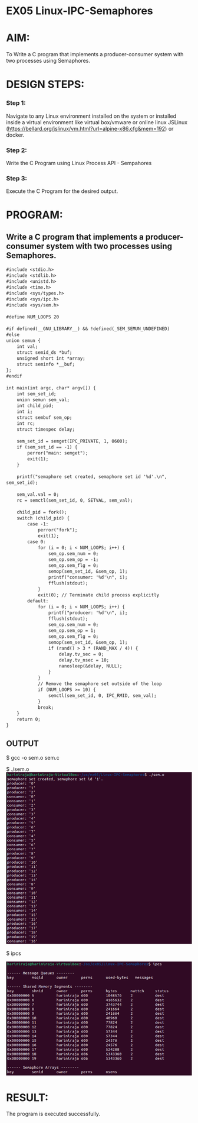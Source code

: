 # EX05 Linux-IPC-Semaphores

# AIM:
To Write a C program that implements a producer-consumer system with two processes using Semaphores.

# DESIGN STEPS:

### Step 1:

Navigate to any Linux environment installed on the system or installed inside a virtual environment like virtual box/vmware or online linux JSLinux (https://bellard.org/jslinux/vm.html?url=alpine-x86.cfg&mem=192) or docker.

### Step 2:

Write the C Program using Linux Process API - Sempahores

### Step 3:

Execute the C Program for the desired output. 

# PROGRAM:

## Write a C program that implements a producer-consumer system with two processes using Semaphores.
```
#include <stdio.h>
#include <stdlib.h>
#include <unistd.h>
#include <time.h>
#include <sys/types.h>
#include <sys/ipc.h>
#include <sys/sem.h>

#define NUM_LOOPS 20

#if defined(__GNU_LIBRARY__) && !defined(_SEM_SEMUN_UNDEFINED)
#else
union semun {
    int val;
    struct semid_ds *buf;
    unsigned short int *array;
    struct seminfo *__buf;
};
#endif

int main(int argc, char* argv[]) {
    int sem_set_id;
    union semun sem_val;
    int child_pid;
    int i;
    struct sembuf sem_op;
    int rc;
    struct timespec delay;

    sem_set_id = semget(IPC_PRIVATE, 1, 0600);
    if (sem_set_id == -1) {
        perror("main: semget");
        exit(1);
    }

    printf("semaphore set created, semaphore set id '%d'.\n", sem_set_id);

    sem_val.val = 0;
    rc = semctl(sem_set_id, 0, SETVAL, sem_val);

    child_pid = fork();
    switch (child_pid) {
        case -1:
            perror("fork");
            exit(1);
        case 0:
            for (i = 0; i < NUM_LOOPS; i++) {
                sem_op.sem_num = 0;
                sem_op.sem_op = -1;
                sem_op.sem_flg = 0;
                semop(sem_set_id, &sem_op, 1);
                printf("consumer: '%d'\n", i);
                fflush(stdout);
            }
            exit(0); // Terminate child process explicitly
        default:
            for (i = 0; i < NUM_LOOPS; i++) {
                printf("producer: '%d'\n", i);
                fflush(stdout);
                sem_op.sem_num = 0;
                sem_op.sem_op = 1;
                sem_op.sem_flg = 0;
                semop(sem_set_id, &sem_op, 1);
                if (rand() > 3 * (RAND_MAX / 4)) {
                    delay.tv_sec = 0;
                    delay.tv_nsec = 10;
                    nanosleep(&delay, NULL);
                }
            }
            // Remove the semaphore set outside of the loop
            if (NUM_LOOPS >= 10) {
                semctl(sem_set_id, 0, IPC_RMID, sem_val);
            }
            break;
    }
    return 0;
}
```
## OUTPUT
$ gcc -o sem.o sem.c


$ ./sem.o 
![alt text](sem.c.png)

$ ipcs

![alt text](<sem.c ipcs.png>)



# RESULT:
The program is executed successfully.
